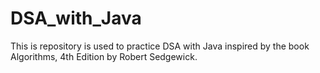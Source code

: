 # DSA_with_Java
This is repository is used to practice DSA with Java inspired by the book Algorithms, 4th Edition by Robert Sedgewick.
